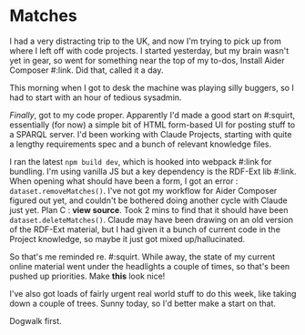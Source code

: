 # Matches

I had a very distracting trip to the UK, and now I'm trying to pick up from where I left off with code projects. I started yesterday, but my brain wasn't yet in gear, so went for something near the top of my to-dos, Install Aider Composer #:link. Did that, called it a day.

This morning when I got to desk the machine was playing silly buggers, so I had to start with an hour of tedious sysadmin.

*Finally*, got to my code proper. Apparently I'd made a good start on #:squirt, essentially (for now) a simple bit of HTML form-based UI for posting stuff to a SPARQL server. I'd been working with Claude Projects, starting with quite a lengthy requirements spec and a bunch of relevant knowledge files.

I ran the latest `npm build dev`, which is hooked into webpack #:link for bundling. I'm using vanilla JS but a key dependency is the RDF-Ext lib #:link. When opening what should have been a form, I got an error : `dataset.removeMatches()`. I've not got my workflow for Aider Composer figured out yet, and couldn't be bothered doing another cycle with Claude just yet. Plan C : **view source**. Took 2 mins to find that it should have been `dataset.deleteMatches()`. Claude may have been drawing on an old version of the RDF-Ext material, but I had given it a bunch of current code in the Project knowledge, so maybe it just got mixed up/hallucinated.

So that's me reminded re. #:squirt. While away, the state of my current online material went under the headlights a couple of times, so that's been pushed up priorities. Make **this** look nice!

I've also got loads of fairly urgent real world stuff to do this week, like taking down a couple of trees. Sunny today, so I'd better make a start on that.

Dogwalk first.  
